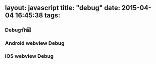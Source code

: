 layout: javascript
title: "debug"
date: 2015-04-04 16:45:38
tags:
---
### Debug介绍
### Android webview Debug
### iOS webview Debug